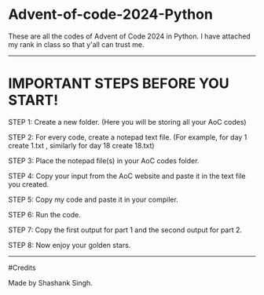 # Advent-of-code-2024-Python
These are all the codes of Advent of Code 2024 in Python. 
I have attached my rank in class so that y'all can trust me.

---

# IMPORTANT STEPS BEFORE YOU START!


STEP 1: Create a new folder. (Here you will be storing all your AoC codes)

STEP 2: For every code, create a notepad text file. (For example, for day 1 create 1.txt , similarly for day 18 create 18.txt)

STEP 3: Place the notepad file(s) in your AoC codes folder.

STEP 4: Copy your input from the AoC website and paste it in the text file you created.

STEP 5: Copy my code and paste it in your compiler.

STEP 6: Run the code.

STEP 7: Copy the first output for part 1 and the second output for part 2.

STEP 8: Now enjoy your golden stars.

---

#Credits

Made by Shashank Singh.
